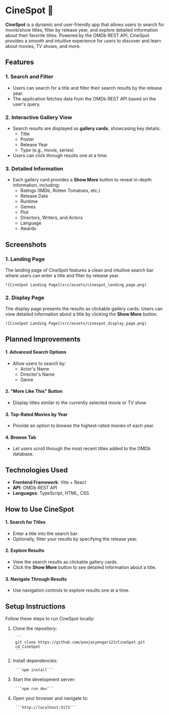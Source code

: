 # CineSpot 🎥

**CineSpot** is a dynamic and user-friendly app that allows users to search for movie/show titles, filter by release year, and explore detailed information about their favorite titles. Powered by the OMDb REST API, CineSpot provides a smooth and intuitive experience for users to discover and learn about movies, TV shows, and more. 

## Features 

### 1. Search and Filter
* Users can search for a title and filter their search results by the release year.
* The application fetches data from the OMDb REST API based on the user's query. 

### 2. Interactive Gallery View
* Search results are displayed as **gallery cards**, showcasing key details:
  * Title
  * Poster
  * Release Year
  * Type (e.g., movie, series)
* Users can click through results one at a time.

### 3. Detailed Information
* Each gallery card provides a **Show More** button to reveal in-depth information, including:
  * Ratings (IMDb, Rotten Tomatoes, etc.)
  * Release Date
  * Runtime
  * Genres
  * Plot
  * Directors, Writers, and Actors
  * Language
  * Awards

## Screenshots

### 1. Landing Page
The landing page of CineSpot features a clean and intuitive search bar where users can enter a title and filter by release year.

    ![CineSpot Landing Page](src/assets/cinespot_landing_page.png)
  
### 2. Display Page
The display page presents the results as clickable gallery cards. Users can view detailed information about a title by clicking the **Show More** button. 

    ![CineSpot Landing Page](src/assets/cinespot_display_page.png)

## Planned Improvements

#### 1. Advanced Search Options
  * Allow users to search by:
    * Actor's Name
    * Director's Name
    * Genre

#### 2. "More Like This" Button
  * Display titles similar to the currently selected movie or TV show

#### 3. Top-Rated Movies by Year
  * Provide an option to browse the highest-rated movies of each year.

#### 4. Browse Tab
  * Let users scroll through the most recent titles added to the OMDb database.

## Technologies Used

* **Frontend Framework**: Vite + React
* **API**: OMDb REST API
* **Languages**: TypeScript, HTML, CSS

## How to Use CineSpot

#### 1. Search for Titles
  * Enter a title into the search bar.
  * Optionally, filter your results by specifying the release year.

#### 2. Explore Results
  * View the search results as clickable gallery cards. 
  * Click the **Show More** button to see detailed information about a title.

#### 3. Navigate Through Results
  * Use navigation controls to explore results one at a time.

## Setup Instructions

Follow these steps to run CineSpot locally:

1. Clone the repository:

        ```
        git clone https://github.com/poojaiyengar123/CineSpot.git
        cd CineSpot
        ```

2. Install dependencies:

        ```npm install```

3. Start the development server:

        ```npm run dev```

4. Open your browser and navigate to:

        ```http://localhost:5173```
